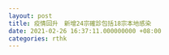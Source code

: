 ```yaml
---
layout: post
title: 疫情回升　新增24宗確診包括18宗本地感染
date: 2021-02-26 16:37:11.000000000 +08:00
categories: rthk
---
```



